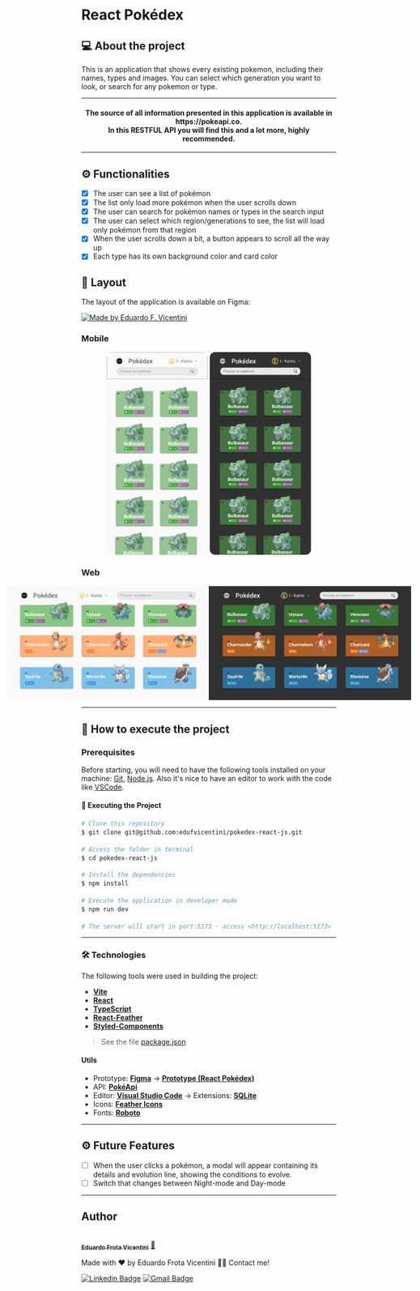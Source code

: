 # React Pokédex

## 💻 About the project
This is an application that shows every existing pokemon, including their names, types and images. You can select which generation you want to look, or search for any pokemon or type.

---

<h4 align="center"> 
	The source of all information presented in this application is available in https://pokeapi.co. <br/> 
  In this RESTFUL API you will find this and a lot more, highly recommended.
</h4>


---
## ⚙️ Functionalities
- [X] The user can see a list of pokémon
- [X] The list only load more pokémon when the user scrolls down
- [X] The user can search for pokémon names or types in the search input
- [X] The user can select which region/generations to see, the list will load only pokémon from that region
- [X] When the user scrolls down a bit, a button appears to scroll all the way up
- [X] Each type has its own background color and card color

## 🎨 Layout

The layout of the application is available on Figma:

<a href="https://www.figma.com/file/jCTqiRAQbvfWgxqulpfXK9/Pokemon?node-id=108%3A674&t=gloO8MWykEz2BKa4-0">
  <img alt="Made by Eduardo F. Vicentini" src="https://img.shields.io/badge/Acessar%20Layout%20-Figma-%2304D361">
</a>


### Mobile

<p align="center">
  <img alt="PokedexReact" title="#PokedexReact" src="./assets/Mobile Day-mode.png" width="200px">

  <img alt="PokedexReact" title="#PokedexReact" src="./assets/Mobile Night-mode.png" width="200px">
</p>

### Web

<p align="center" style="display: flex; align-items: flex-start; justify-content: center;">
  <img alt="PokedexReact" title="#PokedexReact" src="./assets/Desktop Day-mode.png" width="400px">

  <img alt="PokedexReact" title="#PokedexReact" src="./assets/Desktop Night-mode.png" width="400px">
</p>

---

## 🚀 How to execute the project

### Prerequisites

Before starting, you will need to have the following tools installed on your machine:
[Git](https://git-scm.com), [Node.js](https://nodejs.org/en/). 
Also it's nice to have an editor to work with the code like [VSCode](https://code.visualstudio.com/).

#### 🎲 Executing the Project
```bash
# Clone this repository
$ git clone git@github.com:edufvicentini/pokedex-react-js.git

# Access the folder in terminal
$ cd pokedex-react-js

# Install the dependencies
$ npm install

# Execute the application in developer mode
$ npm run dev

# The server will start in port:5173 - access <http://localhost:5173>
```

---

### 🛠 Technologies

The following tools were used in building the project:

- **[Vite](https://vitejs.dev/)**
- **[React](https://pt-br.reactjs.org/)**
- **[TypeScript](https://www.typescriptlang.org/)**
- **[React-Feather](https://www.npmjs.com/package/react-feather)**
- **[Styled-Components](https://styled-components.com/)**

> See the file [package.json](https://github.com/edufvicentini/pokedex-react-js/blob/master/package.json)

#### [](https://github.com/tgmarinho/Ecoleta#utilit%C3%A1rios)**Utils**

-   Prototype:  **[Figma](https://www.figma.com/)**  →  **[Prototype (React Pokédex)](https://www.figma.com/file/jCTqiRAQbvfWgxqulpfXK9/Pokemon?node-id=108%3A674&t=gloO8MWykEz2BKa4-0)**
-   API:  **[PokéApi](https://pokeapi.co)**
-   Editor:  **[Visual Studio Code](https://code.visualstudio.com/)**  → Extensions:  **[SQLite](https://marketplace.visualstudio.com/items?itemName=alexcvzz.vscode-sqlite)**
-   Icons:  **[Feather Icons](https://feathericons.com/)**
-   Fonts:  **[Roboto](https://fonts.google.com/specimen/Roboto)**

---

## ⚙️ Future Features
- [ ] When the user clicks a pokémon, a modal will appear containing its details and evolution line, showing the conditions to evolve.
- [ ] Switch that changes between Night-mode and Day-mode

---

## Author

<a href="https://blog.rocketseat.com.br/author/thiago/">
 <img style="border-radius: 50%;" src="https://avatars.githubusercontent.com/u/95220802?s=400&u=55c93f56de0ea7dfee88bfe5d75a8f795ef89f4b&v=4" width="100px;" alt=""/>
 <br />
 <sub><b>Eduardo Frota Vicentini</b></sub></a> <a href="https://blog.rocketseat.com.br/author/thiago//" title="Rocketseat">🚀</a>


Made with ❤️ by Eduardo Frota Vicentini 👋🏽 Contact me!

[![Linkedin Badge](https://img.shields.io/badge/-Eduardo-blue?style=flat-square&logo=Linkedin&logoColor=white&link=https://https://www.linkedin.com/in/eduardofvicentini/)](https://www.linkedin.com/in/eduardofvicentini/) 
[![Gmail Badge](https://img.shields.io/badge/-eduardofvicentini@gmail.com-c14438?style=flat-square&logo=Gmail&logoColor=white&link=mailto:eduardofvicentini@gmail.com)](mailto:tgmarinho@gmail.com)
